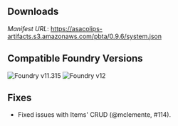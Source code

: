 ## Downloads
_Manifest URL_: https://asacolips-artifacts.s3.amazonaws.com/pbta/0.9.6/system.json

## Compatible Foundry Versions
![Foundry v11.315](https://img.shields.io/badge/Foundry-v11.315-green) ![Foundry v12](https://img.shields.io/badge/Foundry-v12-orange)

## Fixes
- Fixed issues with Items' CRUD (@mclemente, #114).